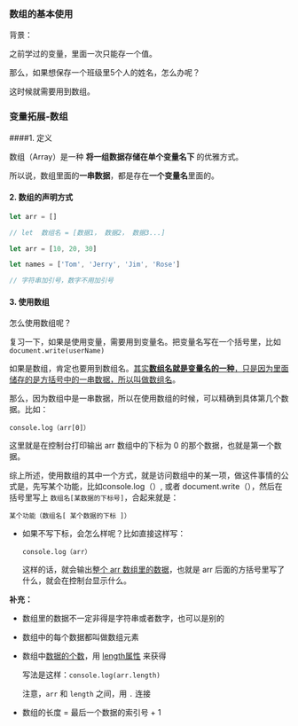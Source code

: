 ### 数组的基本使用

背景：

之前学过的变量，里面一次只能存一个值。

那么，如果想保存一个班级里5个人的姓名，怎么办呢？

这时候就需要用到数组。

### 变量拓展-数组

####1. 定义

数组（Array）是一种 **将一组数据存储在单个变量名下** 的优雅方式。

所以说，数组里面的**一串数据**，都是存在**一个变量名**里面的。

#### 2. 数组的声明方式

~~~javascript
let arr = []

// let  数组名 = [数据1， 数据2， 数据3...]

let arr = [10, 20, 30]

let names = ['Tom', 'Jerry', 'Jim', 'Rose']

// 字符串加引号，数字不用加引号
~~~

#### 3. 使用数组

怎么使用数组呢？

复习一下，如果是使用变量，需要用到变量名。把变量名写在一个括号里，比如 `document.write(userName)`

如果是数组，肯定也要用到数组名。<u>其实**数组名就是变量名的一种**，只是因为里面储存的是方括号中的一串数据，所以叫做数组名</u>。

那么，因为数组中是一串数据，所以在使用数组的时候，可以精确到具体第几个数据。比如：

`console.log（arr[0]）` 

这里就是在控制台打印输出  arr 数组中的下标为 0 的那个数据，也就是第一个数据。

综上所述，使用数组的其中一个方式，就是访问数组中的某一项，做这件事情的公式是，先写某个功能，比如console.log（）, 或者 document.write（），然后在括号里写上 `数组名[某数据的下标号]`，合起来就是：

`某个功能（数组名[ 某个数据的下标 ]）`

- 如果不写下标，会怎么样呢？比如直接这样写：

  `console.log（arr）`

  这样的话，就会输出<u>整个 arr 数组里的数据</u>，也就是 arr 后面的方括号里写了什么，就会在控制台显示什么。

**补充：**

- 数组里的数据不一定非得是字符串或者数字，也可以是别的

- 数组中的每个数据都叫做数组元素

- 数组中<u>数据的个数</u>，用 <u>length属性</u> 来获得

  写法是这样：`console.log(arr.length)`

  注意，`arr` 和 `length` 之间，用 `.` 连接

- 数组的长度 = 最后一个数据的索引号 + 1